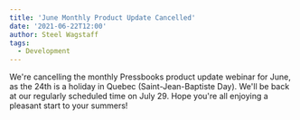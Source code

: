 ```yaml
---
title: 'June Monthly Product Update Cancelled'
date: '2021-06-22T12:00'
author: Steel Wagstaff
tags:
  - Development
---
```


We're cancelling the monthly Pressbooks product update webinar for June, as the 24th is a
holiday in Quebec (Saint-Jean-Baptiste Day). We'll be back at our regularly scheduled time
on July 29. Hope you're all enjoying a pleasant start to your summers!
